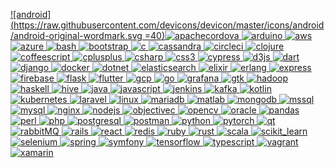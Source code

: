 [![android](https://raw.githubusercontent.com/devicons/devicon/master/icons/android/android-original-wordmark.svg =40)](https://developer.android.com)[![apachecordova](https://www.vectorlogo.zone/logos/apache_cordova/apache_cordova-icon.svg) ](https://cordova.apache.org/)[![arduino](https://cdn.worldvectorlogo.com/logos/arduino-1.svg) ](https://www.arduino.cc/)[![aws](https://raw.githubusercontent.com/devicons/devicon/master/icons/amazonwebservices/amazonwebservices-original-wordmark.svg) ](https://aws.amazon.com)[![azure](https://www.vectorlogo.zone/logos/microsoft_azure/microsoft_azure-icon.svg) ](https://azure.microsoft.com/en-in/)[![bash](https://www.vectorlogo.zone/logos/gnu_bash/gnu_bash-icon.svg) ](https://www.gnu.org/software/bash/)[![bootstrap](https://raw.githubusercontent.com/devicons/devicon/master/icons/bootstrap/bootstrap-plain-wordmark.svg) ](https://getbootstrap.com)[![c](https://raw.githubusercontent.com/devicons/devicon/master/icons/c/c-original.svg) ](https://www.cprogramming.com/)[![cassandra](https://www.vectorlogo.zone/logos/apache_cassandra/apache_cassandra-icon.svg) ](https://cassandra.apache.org/)[![circleci](https://www.vectorlogo.zone/logos/circleci/circleci-icon.svg) ](https://circleci.com)[![clojure](https://upload.wikimedia.org/wikipedia/commons/5/5d/Clojure_logo.svg) ](https://clojure.org/)[![coffeescript](https://raw.githubusercontent.com/devicons/devicon/master/icons/coffeescript/coffeescript-original-wordmark.svg) ](https://offeescript.org)[![cplusplus](https://raw.githubusercontent.com/devicons/devicon/master/icons/cplusplus/cplusplus-original.svg) ](https://www.w3schools.com/cpp/)[![csharp](https://raw.githubusercontent.com/devicons/devicon/master/icons/csharp/csharp-original.svg) ](https://www.w3schools.com/cs/)[![css3](https://raw.githubusercontent.com/devicons/devicon/master/icons/css3/css3-original-wordmark.svg) ](https://www.w3schools.com/css/)[![cypress](https://raw.githubusercontent.com/simple-icons/simple-icons/6e46ec1fc23b60c8fd0d2f2ff46db82e16dbd75f/icons/cypress.svg) ](https://www.cypress.io)[![d3js](https://raw.githubusercontent.com/devicons/devicon/master/icons/d3js/d3js-original.svg) ](https://d3js.org/)[![dart](https://www.vectorlogo.zone/logos/dartlang/dartlang-icon.svg) ](https://dart.dev)[![django](https://raw.githubusercontent.com/devicons/devicon/master/icons/django/django-original.svg) ](https://www.djangoproject.com/)[![docker](https://raw.githubusercontent.com/devicons/devicon/master/icons/docker/docker-original-wordmark.svg) ](https://www.docker.com/)[![dotnet](https://raw.githubusercontent.com/devicons/devicon/master/icons/dot-net/dot-net-original-wordmark.svg) ](https://dotnet.microsoft.com/)[![elasticsearch](https://www.vectorlogo.zone/logos/elastic/elastic-icon.svg) ](https://www.elastic.co)[![elixir](https://www.vectorlogo.zone/logos/elixir-lang/elixir-lang-icon.svg) ](https://elixir-lang.org)[![erlang](https://www.vectorlogo.zone/logos/erlang/erlang-official.svg) ](https://www.erlang.org/)[![express](https://raw.githubusercontent.com/devicons/devicon/master/icons/express/express-original-wordmark.svg) ](https://expressjs.com)[![firebase](https://www.vectorlogo.zone/logos/firebase/firebase-icon.svg) ](https://firebase.google.com/)[![flask](https://www.vectorlogo.zone/logos/pocoo_flask/pocoo_flask-icon.svg) ](https://flask.palletsprojects.com/)[![flutter](https://www.vectorlogo.zone/logos/flutterio/flutterio-icon.svg) ](https://flutter.dev)[![gcp](https://www.vectorlogo.zone/logos/google_cloud/google_cloud-icon.svg) ](https://cloud.google.com)[![go](https://raw.githubusercontent.com/devicons/devicon/master/icons/go/go-original.svg) ](https://golang.org)[![grafana](https://www.vectorlogo.zone/logos/grafana/grafana-icon.svg) ](https://grafana.com)[![gtk](https://upload.wikimedia.org/wikipedia/commons/7/71/GTK_logo.svg) ](https://www.gtk.org/)[![hadoop](https://www.vectorlogo.zone/logos/apache_hadoop/apache_hadoop-icon.svg) ](https://hadoop.apache.org/)[![haskell](https://upload.wikimedia.org/wikipedia/commons/1/1c/Haskell-Logo.svg) ](https://www.haskell.org/)[![hive](https://www.vectorlogo.zone/logos/apache_hive/apache_hive-icon.svg) ](https://hive.apache.org/)[![java](https://raw.githubusercontent.com/devicons/devicon/master/icons/java/java-original.svg) ](https://www.java.com)[![javascript](https://raw.githubusercontent.com/devicons/devicon/master/icons/javascript/javascript-original.svg) ](https://developer.mozilla.org/en-US/docs/Web/JavaScript)[![jenkins](https://www.vectorlogo.zone/logos/jenkins/jenkins-icon.svg) ](https://www.jenkins.io)[![kafka](https://www.vectorlogo.zone/logos/apache_kafka/apache_kafka-icon.svg) ](https://kafka.apache.org/)[![kotlin](https://www.vectorlogo.zone/logos/kotlinlang/kotlinlang-icon.svg) ](https://kotlinlang.org)[![kubernetes](https://www.vectorlogo.zone/logos/kubernetes/kubernetes-icon.svg) ](https://kubernetes.io)[![laravel](https://raw.githubusercontent.com/devicons/devicon/master/icons/laravel/laravel-plain-wordmark.svg) ](https://laravel.com/)[![linux](https://raw.githubusercontent.com/devicons/devicon/master/icons/linux/linux-original.svg) ](https://www.linux.org/)[![mariadb](https://www.vectorlogo.zone/logos/mariadb/mariadb-icon.svg) ](https://mariadb.org/)[![matlab](https://upload.wikimedia.org/wikipedia/commons/2/21/Matlab_Logo.png) ](https://www.mathworks.com/)[![mongodb](https://raw.githubusercontent.com/devicons/devicon/master/icons/mongodb/mongodb-original-wordmark.svg) ](https://www.mongodb.com/)[![mssql](https://www.svgrepo.com/show/303229/microsoft-sql-server-logo.svg) ](https://www.microsoft.com/en-us/sql-server)[![mysql](https://raw.githubusercontent.com/devicons/devicon/master/icons/mysql/mysql-original-wordmark.svg) ](https://www.mysql.com/)[![nginx](https://raw.githubusercontent.com/devicons/devicon/master/icons/nginx/nginx-original.svg) ](https://www.nginx.com)[![nodejs](https://raw.githubusercontent.com/devicons/devicon/master/icons/nodejs/nodejs-original-wordmark.svg) ](https://nodejs.org)[![objectivec](https://www.vectorlogo.zone/logos/apple_objectivec/apple_objectivec-icon.svg) ](https://developer.apple.com/library/archive/documentation/Cocoa/Conceptual/ProgrammingWithObjectiveC/Introduction/Introduction.html)[![opencv](https://www.vectorlogo.zone/logos/opencv/opencv-icon.svg) ](https://opencv.org/)[![oracle](https://raw.githubusercontent.com/devicons/devicon/master/icons/oracle/oracle-original.svg) ](https://www.oracle.com/)[![pandas](https://raw.githubusercontent.com/devicons/devicon/2ae2a900d2f041da66e950e4d48052658d850630/icons/pandas/pandas-original.svg) ](https://pandas.pydata.org/)[![perl](https://api.iconify.design/logos-perl.svg) ](https://www.perl.org/)[![php](https://raw.githubusercontent.com/devicons/devicon/master/icons/php/php-original.svg) ](https://www.php.net)[![postgresql](https://raw.githubusercontent.com/devicons/devicon/master/icons/postgresql/postgresql-original-wordmark.svg) ](https://www.postgresql.org)[![postman](https://www.vectorlogo.zone/logos/getpostman/getpostman-icon.svg) ](https://postman.com)[![python](https://raw.githubusercontent.com/devicons/devicon/master/icons/python/python-original.svg) ](https://www.python.org)[![pytorch](https://www.vectorlogo.zone/logos/pytorch/pytorch-icon.svg) ](https://pytorch.org/)[![qt](https://upload.wikimedia.org/wikipedia/commons/0/0b/Qt_logo_2016.svg) ](https://www.qt.io/)[![rabbitMQ](https://www.vectorlogo.zone/logos/rabbitmq/rabbitmq-icon.svg) ](https://www.rabbitmq.com)[![rails](https://raw.githubusercontent.com/devicons/devicon/master/icons/rails/rails-original-wordmark.svg) ](https://rubyonrails.org)[![react](https://raw.githubusercontent.com/devicons/devicon/master/icons/react/react-original-wordmark.svg) ](https://reactjs.org/)[![redis](https://raw.githubusercontent.com/devicons/devicon/master/icons/redis/redis-original-wordmark.svg) ](https://redis.io)[![ruby](https://raw.githubusercontent.com/devicons/devicon/master/icons/ruby/ruby-original.svg) ](https://www.ruby-lang.org/en/)[![rust](https://raw.githubusercontent.com/devicons/devicon/master/icons/rust/rust-plain.svg) ](https://www.rust-lang.org)[![scala](https://raw.githubusercontent.com/devicons/devicon/master/icons/scala/scala-original.svg) ](https://www.scala-lang.org)[![scikit_learn](https://upload.wikimedia.org/wikipedia/commons/0/05/Scikit_learn_logo_small.svg) ](https://scikit-learn.org/)[![selenium](https://raw.githubusercontent.com/detain/svg-logos/780f25886640cef088af994181646db2f6b1a3f8/svg/selenium-logo.svg) ](https://www.selenium.dev)[![spring](https://www.vectorlogo.zone/logos/springio/springio-icon.svg) ](https://spring.io/)[![symfony](https://symfony.com/logos/symfony_black_03.svg) ](https://symfony.com)[![tensorflow](https://www.vectorlogo.zone/logos/tensorflow/tensorflow-icon.svg) ](https://www.tensorflow.org)[![typescript](https://raw.githubusercontent.com/devicons/devicon/master/icons/typescript/typescript-original.svg) ](https://www.typescriptlang.org/)[![vagrant](https://www.vectorlogo.zone/logos/vagrantup/vagrantup-icon.svg) ](https://www.vagrantup.com/)[![xamarin](https://raw.githubusercontent.com/detain/svg-logos/780f25886640cef088af994181646db2f6b1a3f8/svg/xamarin.svg)](https://dotnet.microsoft.com/apps/xamarin)
